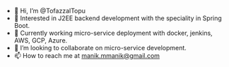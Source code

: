 - 👋 Hi, I’m @TofazzalTopu
- 👀 Interested in J2EE backend development with the speciality in Spring Boot.
- 🌱 Currently working micro-service deployment with docker, jenkins, AWS, GCP, Azure. 
- 💞️ I’m looking to collaborate on micro-service development.
- 📫 How to reach me at manik.mmanik@gmail.com

<!---
TofazzalTopu/TofazzalTopu is a ✨ special ✨ repository because its `README.md` (this file) appears on your GitHub profile.
You can click the Preview link to take a look at your changes.
--->
